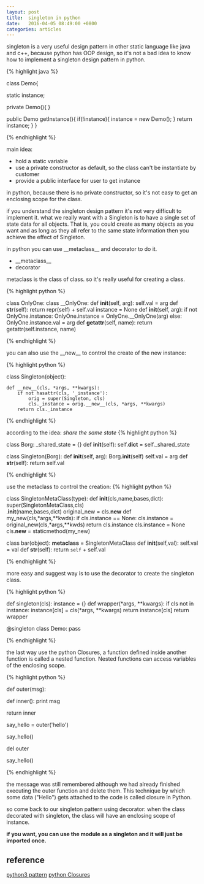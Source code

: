 ```yaml
---
layout: post
title:  singleton in python
date:   2016-04-05 08:49:00 +0800
categories: articles
---
```


singleton is a very useful design pattern in other static language like java and
c++, because python has OOP design, so it's not a bad idea to know how to implement
a singleton design pattern in python.

{% highlight java %}

class Demo{

  static instance;

  private Demo(){
  }

  public Demo getInstance(){
    if(!instance){
      instance = new Demo();
    }
    return instance;
  }
}

{% endhighlight %}

main idea:

- hold a static variable
- use a private constructor as default, so the class can't be instantiate by customer
- provide a public interface for user to get instance

in python, because there is no private constructor, so it's not easy to get an enclosing
scope for the class.

if you understand the singleton design pattern it's not very difficult to implement it.
what we really want with a Singleton is to have a single set of state data for all objects.
That is, you could create as many objects as you want and as long as they all refer to the same state information then you achieve the effect of Singleton.

in python you can use \_\_metaclass\_\_ and decorator to do it.

+ \_\_metaclass\_\_
+ decorator

metaclass is the class of class. so it's really useful for creating a class.

{% highlight python %}

class OnlyOne:
    class __OnlyOne:
        def __init__(self, arg):
            self.val = arg
        def __str__(self):
            return repr(self) + self.val
    instance = None
    def __init__(self, arg):
        if not OnlyOne.instance:
            OnlyOne.instance = OnlyOne.__OnlyOne(arg)
        else:
            OnlyOne.instance.val = arg
    def __getattr__(self, name):
        return getattr(self.instance, name)

{% endhighlight %}

you can also use the \_\_new\_\_ to control the create of the new instance:

{% highlight python %}

class Singleton(object):

    def __new__(cls, *args, **kwargs):
        if not hasattr(cls, '_instance'):
            orig = super(Singleton, cls)
            cls._instance = orig.__new__(cls, *args, **kwargs)
        return cls._instance

{% endhighlight %}

according to the idea: *share the same state*
{% highlight python %}

class Borg:
    _shared_state = {}
    def __init__(self):
        self.__dict__ = self._shared_state

class Singleton(Borg):
    def __init__(self, arg):
        Borg.__init__(self)
        self.val = arg
    def __str__(self): return self.val

{% endhighlight %}

use the metaclass to control the creation:
{% highlight python %}

class SingletonMetaClass(type):
    def __init__(cls,name,bases,dict):
        super(SingletonMetaClass,cls)\
          .__init__(name,bases,dict)
        original_new = cls.__new__
        def my_new(cls,*args,**kwds):
            if cls.instance == None:
                cls.instance = \
                  original_new(cls,*args,**kwds)
            return cls.instance
        cls.instance = None
        cls.__new__ = staticmethod(my_new)

class bar(object):
    __metaclass__ = SingletonMetaClass
    def __init__(self,val):
        self.val = val
    def __str__(self):
        return `self` + self.val

{% endhighlight %}

more easy and suggest way is to use the decorator to create the singleton class.

{% highlight python %}

 def singleton(cls):
     instance = {}
     def wrapper(*args, **kwargs):
         if cls not in instance:
             instance[cls] = cls(*args, **kwargs)
         return instance[cls]
     return wrapper

@singleton
class Demo: pass

{% endhighlight %}

the last way use the python Closures, a function defined inside another function is called a nested function. Nested functions can access variables of the enclosing scope.

{% highlight python %}

def outer(msg):

  def inner():
    print msg

  return inner


say_hello = outer('hello')

say_hello()

del outer

say_hello()

{% endhighlight %}

the message was still remembered although we had already finished executing the outer function and
delete them. This technique by which some data ("Hello") gets attached to the code is called closure in Python.

so come back to our singleton pattern using decorator: when the class decorated with singleton,
the class will have an enclosing scope of instance.

**if you want, you can use the module as a singleton and it will just be imported once.**

## reference

[python3 pattern](http://python-3-patterns-idioms-test.readthedocs.org/en/latest/Singleton.html)
[python Closures](http://www.programiz.com/python-programming/closure)
